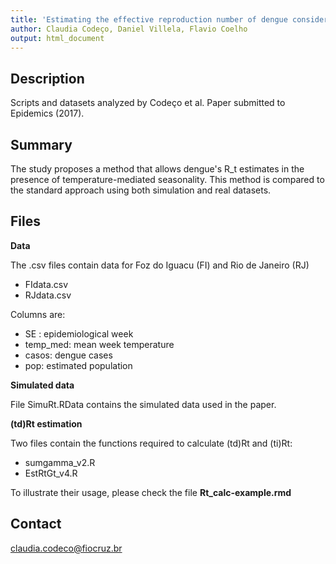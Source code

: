 ```yaml
---
title: 'Estimating the effective reproduction number of dengue considering temperature-dependent generation intervals'
author: Claudia Codeço, Daniel Villela, Flavio Coelho
output: html_document
---
```


## Description

Scripts and datasets analyzed by Codeço et al. Paper submitted to Epidemics (2017). 


## Summary

The study proposes a method that allows dengue's R_t estimates in the presence of temperature-mediated seasonality. This method is compared to the standard approach using both simulation and real datasets.

## Files

**Data**

The .csv files contain data for Foz do Iguacu (FI) and Rio de Janeiro (RJ)

- FIdata.csv
- RJdata.csv

Columns are:

- SE : epidemiological week
- temp_med: mean week temperature
- casos: dengue cases
- pop: estimated population

**Simulated data**

File SimuRt.RData contains the simulated data used in the paper.

**(td)Rt estimation**

Two files contain the functions required to calculate (td)Rt and (ti)Rt:

- sumgamma_v2.R
- EstRtGt_v4.R

To illustrate their usage, please check the file **Rt_calc-example.rmd**

## Contact

claudia.codeco@fiocruz.br




